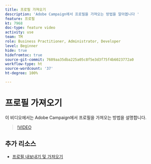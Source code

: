 ```yaml
---
title: 프로필 가져오기
description: 'Adobe Campaign에서 프로필을 가져오는 방법을 알아봅니다 '
feature: 프로필
kt: 7968
doc-type: feature video
activity: use
team: TM
role: Business Practitioner, Administrator, Developer
level: Beginner
hide: true
hidefromtoc: true
source-git-commit: 7609aa35dba225a05c8f5e3d3f75f4b6023772a0
workflow-type: ht
source-wordcount: '37'
ht-degree: 100%

---
```



# 프로필 가져오기

이 비디오에서는 Adobe Campaign에서 프로필을 가져오는 방법을 설명합니다.

>[!VIDEO](https://video.tv.adobe.com/v/25608?quality=12)

## 추가 리소스

- [프로필 내보내기 및 가져오기](https://experienceleague.adobe.com/docs/campaign-classic/using/getting-started/profile-management/exporting-and-importing-profiles.html?lang=ko)

